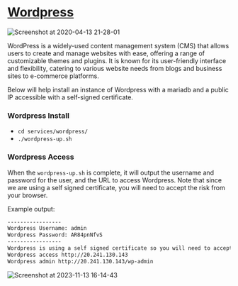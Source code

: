 # [Wordpress](https://wordpress.com/)
![Screenshot at 2020-04-13 21-28-01](https://github.com/drogerschariot/gitops-playground/assets/1655964/c9b1749e-b483-49c0-83f3-5670b5205726)


WordPress is a widely-used content management system (CMS) that allows users to create and manage websites with ease, offering a range of customizable themes and plugins. It is known for its user-friendly interface and flexibility, catering to various website needs from blogs and business sites to e-commerce platforms.

Below will help install an instance of Wordpress with a mariadb and a public IP accessible with a self-signed certificate. 

### Wordpress Install
- `cd services/wordpress/`
- `./wordpress-up.sh`

###  Wordpress Access
When the `wordpress-up.sh` is complete, it will output the username and password for the user, and the URL to access Wordpress. Note that since we are using a self signed certificate, you will need to accept the risk from your browser.

Example output:
```bash
-----------------
Wordpress Username: admin
Wordpress Password: AR84pnNfvS
-----------------
Wordpress is using a self signed certificate so you will need to accept the security risk.
Wordpress access http://20.241.130.143
Wordpress admin http://20.241.130.143/wp-admin
```
![Screenshot at 2023-11-13 16-14-43](https://github.com/drogerschariot/gitops-playground/assets/1655964/8fa04bb1-37bc-4469-b1c2-a24e7d903414)

